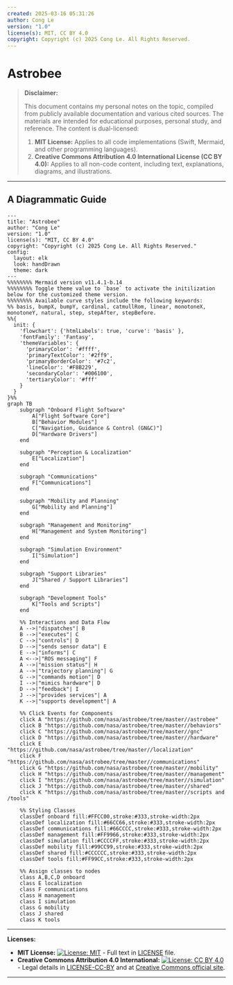 ```yaml
---
created: 2025-03-16 05:31:26
author: Cong Le
version: "1.0"
license(s): MIT, CC BY 4.0
copyright: Copyright (c) 2025 Cong Le. All Rights Reserved.
---
```




# Astrobee
> **Disclaimer:**
>
> This document contains my personal notes on the topic,
> compiled from publicly available documentation and various cited sources.
> The materials are intended for educational purposes, personal study, and reference.
> The content is dual-licensed:
> 1. **MIT License:** Applies to all code implementations (Swift, Mermaid, and other programming languages).
> 2. **Creative Commons Attribution 4.0 International License (CC BY 4.0):** Applies to all non-code content, including text, explanations, diagrams, and illustrations.
---


## A Diagrammatic Guide 



```mermaid
---
title: "Astrobee"
author: "Cong Le"
version: "1.0"
license(s): "MIT, CC BY 4.0"
copyright: "Copyright (c) 2025 Cong Le. All Rights Reserved."
config:
  layout: elk
  look: handDrawn
  theme: dark
---
%%%%%%%% Mermaid version v11.4.1-b.14
%%%%%%%% Toggle theme value to `base` to activate the initilization below for the customized theme version.
%%%%%%%% Available curve styles include the following keywords:
%% basis, bumpX, bumpY, cardinal, catmullRom, linear, monotoneX, monotoneY, natural, step, stepAfter, stepBefore.
%%{
  init: {
    'flowchart': {'htmlLabels': true, 'curve': 'basis' },
    'fontFamily': 'Fantasy',
    'themeVariables': {
      'primaryColor': '#ffff',
      'primaryTextColor': '#2ff9',
      'primaryBorderColor': '#7c2',
      'lineColor': '#F8B229',
      'secondaryColor': '#006100',
      'tertiaryColor': '#fff'
    }
  }
}%%
graph TB
    subgraph "Onboard Flight Software"
        A["Flight Software Core"]
        B["Behavior Modules"]
        C["Navigation, Guidance & Control (GN&C)"]
        D["Hardware Drivers"]
    end

    subgraph "Perception & Localization"
        E["Localization"]
    end

    subgraph "Communications"
        F["Communications"]
    end

    subgraph "Mobility and Planning"
        G["Mobility and Planning"]
    end

    subgraph "Management and Monitoring"
        H["Management and System Monitoring"]
    end

    subgraph "Simulation Environment"
        I["Simulation"]
    end

    subgraph "Support Libraries"
        J["Shared / Support Libraries"]
    end

    subgraph "Development Tools"
        K["Tools and Scripts"]
    end

    %% Interactions and Data Flow
    A -->|"dispatches"| B
    B -->|"executes"| C
    C -->|"controls"| D
    D -->|"sends sensor data"| E
    E -->|"informs"| C
    A <-->|"ROS messaging"| F
    A -->|"mission status"| H
    A -->|"trajectory planning"| G
    G -->|"commands motion"| D
    I -->|"mimics hardware"| D
    D -->|"feedback"| I
    J -->|"provides services"| A
    K -->|"supports development"| A

    %% Click Events for Components
    click A "https://github.com/nasa/astrobee/tree/master//astrobee"
    click B "https://github.com/nasa/astrobee/tree/master//behaviors"
    click C "https://github.com/nasa/astrobee/tree/master//gnc"
    click D "https://github.com/nasa/astrobee/tree/master//hardware"
    click E "https://github.com/nasa/astrobee/tree/master//localization"
    click F "https://github.com/nasa/astrobee/tree/master//communications"
    click G "https://github.com/nasa/astrobee/tree/master//mobility"
    click H "https://github.com/nasa/astrobee/tree/master//management"
    click I "https://github.com/nasa/astrobee/tree/master//simulation"
    click J "https://github.com/nasa/astrobee/tree/master//shared"
    click K "https://github.com/nasa/astrobee/tree/master//scripts and /tools"

    %% Styling Classes
    classDef onboard fill:#FFCC00,stroke:#333,stroke-width:2px
    classDef localization fill:#66CC66,stroke:#333,stroke-width:2px
    classDef communications fill:#66CCCC,stroke:#333,stroke-width:2px
    classDef management fill:#FF9966,stroke:#333,stroke-width:2px
    classDef simulation fill:#CCCCFF,stroke:#333,stroke-width:2px
    classDef mobility fill:#99CC99,stroke:#333,stroke-width:2px
    classDef shared fill:#CCCCCC,stroke:#333,stroke-width:2px
    classDef tools fill:#FF99CC,stroke:#333,stroke-width:2px

    %% Assign classes to nodes
    class A,B,C,D onboard
    class E localization
    class F communications
    class H management
    class I simulation
    class G mobility
    class J shared
    class K tools

```




---
**Licenses:**

- **MIT License:**  [![License: MIT](https://img.shields.io/badge/License-MIT-yellow.svg)](LICENSE) - Full text in [LICENSE](LICENSE) file.
- **Creative Commons Attribution 4.0 International:** [![License: CC BY 4.0](https://licensebuttons.net/l/by/4.0/88x31.png)](LICENSE-CC-BY) - Legal details in [LICENSE-CC-BY](LICENSE-CC-BY) and at [Creative Commons official site](http://creativecommons.org/licenses/by/4.0/).

---